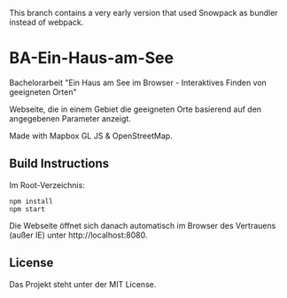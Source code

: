 This branch contains a very early version that used Snowpack as bundler instead of webpack.

# BA-Ein-Haus-am-See
Bachelorarbeit "Ein Haus am See im Browser - Interaktives Finden von geeigneten Orten"    

Webseite, die in einem Gebiet die geeigneten Orte basierend auf den angegebenen Parameter anzeigt.

Made with Mapbox GL JS & OpenStreetMap.

## Build Instructions
Im Root-Verzeichnis:
```
npm install
npm start
```
Die Webseite öffnet sich danach automatisch im Browser des Vertrauens (außer IE) unter http://localhost:8080.

## License
Das Projekt steht unter der MIT License.
